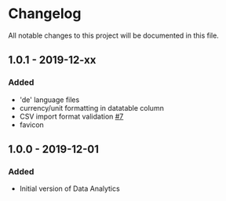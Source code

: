 # Changelog
All notable changes to this project will be documented in this file.

## 1.0.1 - 2019-12-xx

### Added
- 'de' language files
- currency/unit formatting in datatable column
- CSV import format validation [#7](https://github.com/rello/analytics/issues/7)
- favicon

## 1.0.0 - 2019-12-01

### Added
- Initial version of Data Analytics